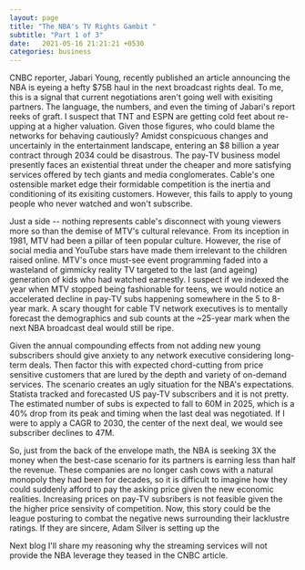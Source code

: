 ```yaml
---
layout: page
title: "The NBA's TV Rights Gambit "
subtitle: "Part 1 of 3"
date:   2021-05-16 21:21:21 +0530
categories: business
---
```


CNBC reporter, Jabari Young, recently published an article announcing the NBA is eyeing a hefty $75B haul in the next broadcast rights deal.
To me, this is a signal that current negotiations aren't going well with exisiting partners. The language, the numbers, and even the timing of Jabari's report reeks of graft.
I suspect that TNT and ESPN are getting cold feet about re-upping at a higher valuation. Given those figures, 
who could blame the networks for behaving cautiously? Amidst conspicuous changes and uncertainly in the entertainment landscape, entering an $8 billion
a year contract through 2034 could be disastrous.  The pay-TV business model presently faces an existential threat under the cheaper and more satisfying 
services offered by tech giants and media conglomerates. Cable's one ostensible market edge their formidable competition is the inertia and conditioning of its exisiting customers. However, this
fails to apply to young people who never watched and won't subscribe. 

Just a side -- nothing represents cable's disconnect with young viewers more so than the demise of MTV's cultural relevance. From its inception in 1981,
MTV had been a pillar of teen popular culture. However, the rise of social media and YouTube stars have made them irrelevant to the children raised online. MTV's
once must-see event programming faded into a wasteland of gimmicky reality TV targeted to the last (and ageing) generation of kids who had watched earnestly.
I suspect if we indexed the year when MTV stopped being fashionable for teens, we would notice an accelerated decline in pay-TV subs happening somewhere in
the 5 to 8-year mark. A scary thought for cable TV network executives is to mentally forecast the demographics and sub counts at the ~25-year mark when the next
NBA broadcast deal would still be ripe.

Given the annual compounding effects from not adding new young subscribers should give anxiety to any network executive considering long-term deals. Then factor this with
 expected chord-cutting from price sensitive customers that are lured by the depth and variety of on-demand services. 
The scenario creates an ugly situation for the NBA's expectations. Statista tracked and forecasted US pay-TV subscribers and it is not pretty. The estimated number of subs is
expected to fall to 60M in 2025, which is a 40% drop from its peak and timing when the last deal was negotiated. If I were to apply a CAGR to 2030, the center
of the next deal, we would see subscriber declines to 47M. 

So, just from the back of the envelope math, the NBA is seeking 3X the money when the best-case scenario for its partners is earning less than half the revenue.
These companies are no longer cash cows with a natural monopoly they had been for decades, so it is difficult to imagine how they could suddenly afford to pay the asking price given the
new economic realities. Increasing prices on pay-TV subsribers is not feasible given the the higher price sensivity of competition. Now, this story could be the league posturing to combat the negative news surrounding their lacklustre ratings. If they are sincere, Adam Silver is setting up
the 

Next blog I'll share my reasoning why the streaming services will not provide the NBA leverage they teased in the CNBC article.
